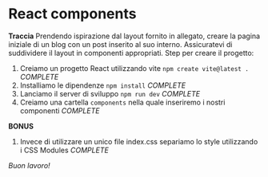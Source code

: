 # React components
**Traccia**
Prendendo ispirazione dal layout fornito in allegato, creare la pagina iniziale di un blog con un post inserito al suo interno. Assicuratevi di suddividere il layout in componenti appropriati.
Step per creare il progetto:
1. Creiamo un progetto React utilizzando vite `npm create vite@latest .` *COMPLETE*
2. Installiamo le dipendenze `npm install` *COMPLETE*
3. Lanciamo il server di sviluppo `npm run dev` *COMPLETE*
4. Creiamo una cartella `components` nella quale inseriremo i nostri componenti *COMPLETE*

**BONUS**
1. Invece di utilizzare un unico file index.css separiamo lo style utilizzando i CSS Modules *COMPLETE*

*Buon lavoro!*